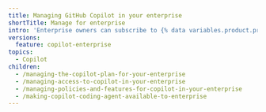 ```yaml
---
title: Managing GitHub Copilot in your enterprise
shortTitle: Manage for enterprise
intro: 'Enterprise owners can subscribe to {% data variables.product.prodname_copilot_short %}, manage {% data variables.product.prodname_copilot_short %} for organizations in the enterprise, and control {% data variables.product.prodname_copilot_short %} policies.'
versions:
  feature: copilot-enterprise
topics:
  - Copilot
children:
  - /managing-the-copilot-plan-for-your-enterprise
  - /managing-access-to-copilot-in-your-enterprise
  - /managing-policies-and-features-for-copilot-in-your-enterprise
  - /making-copilot-coding-agent-available-to-enterprise
---
```


